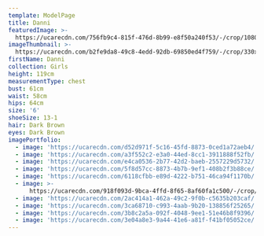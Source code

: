 ```yaml
---
template: ModelPage
title: Danni
featuredImage: >-
  https://ucarecdn.com/756fb9c4-815f-476d-8b99-e8f50a240f53/-/crop/1080x645/0,61/-/preview/
imageThumbnail: >-
  https://ucarecdn.com/b2fe9da8-49c8-4edd-92db-69850ed4f759/-/crop/330x387/57,6/-/preview/
firstName: Danni
collection: Girls
height: 119cm
measurementType: chest
bust: 61cm
waist: 58cm
hips: 64cm
size: '6'
shoeSize: 13-1
hair: Dark Brown
eyes: Dark Brown
imagePortfolio:
  - image: 'https://ucarecdn.com/d52d971f-5c16-45fd-8873-0ced1a72aeb4/'
  - image: 'https://ucarecdn.com/a3f552c2-e3a0-44ed-8cc1-3911888f52fb/'
  - image: 'https://ucarecdn.com/e4ca0536-2b77-42d2-baeb-2557229d5732/'
  - image: 'https://ucarecdn.com/5f8d57cc-8873-4b7b-9ef1-408b2f3b88ce/'
  - image: 'https://ucarecdn.com/6118cfbb-e89d-4222-b751-46ca94f1170b/'
  - image: >-
      https://ucarecdn.com/918f093d-9bca-4ffd-8f65-8af60fa1c500/-/crop/423x557/0,0/-/preview/
  - image: 'https://ucarecdn.com/2ac414a1-462a-49c2-9f0b-c5635b203caf/'
  - image: 'https://ucarecdn.com/3ca68710-c993-4aab-9b20-138856f25265/'
  - image: 'https://ucarecdn.com/3b8c2a5a-092f-4048-9ee1-51e46b8f9396/'
  - image: 'https://ucarecdn.com/3e04a8e3-9a44-41e6-a81f-f41bf05052ce/'
---
```


